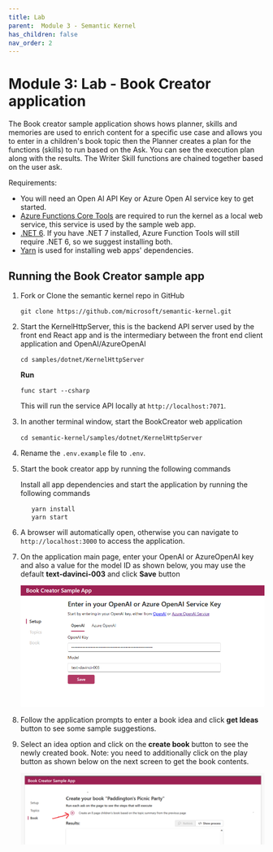 ```yaml
---
title: Lab
parent:  Module 3 - Semantic Kernel
has_children: false
nav_order: 2
---
```


# Module 3: Lab - Book Creator application
 
 The Book creator sample application shows hows planner, skills and memories are used to enrich content for a specific use case and allows you to enter in a children's book topic then the Planner creates a plan for the functions (skills) to run based on the Ask. You can see the execution plan along with the results. The Writer Skill functions are chained together based on the user ask.


Requirements:

- You will need an Open AI API Key or Azure Open AI service key to get started.
- [Azure Functions Core Tools]([https://learn.microsoft.com/en-us/azure/azure-functions/functions-run-local?tabs=v4%2Cwindows%2Ccsharp%2Cportal%2Cbash) are required to run the kernel as a local web service, this service is used by the sample web app.
- [.NET 6](https://dotnet.microsoft.com/en-us/download/dotnet/6.0). If you have .NET 7 installed, Azure Function Tools will still require .NET 6, so we suggest installing both.
- [Yarn](https://yarnpkg.com/getting-started/install) is used for installing web apps' dependencies.


## Running the Book Creator sample app

1. Fork or Clone the semantic kernel repo in GitHub

   ```
   git clone https://github.com/microsoft/semantic-kernel.git
   ```

2. Start the KernelHttpServer, this is the backend API server used by the front end React app and is the intermediary between the front end client application and OpenAI/AzureOpenAI

   ``` 
   cd samples/dotnet/KernelHttpServer
   ```

    **Run** 
    ```
    func start --csharp
    ``` 
    This will run the service API locally at `http://localhost:7071`.

3. In another terminal window, start the BookCreator web application

   `cd semantic-kernel/samples/dotnet/KernelHttpServer`

4. Rename the `.env.example` file to `.env`.

5. Start the book creator app by running the following commands

   Install all app dependencies and start the application by running the following commands

   ```
      yarn install
      yarn start
   ```

6. A browser will automatically open, otherwise you can navigate to `http://localhost:3000` to access the application.

7. On the application main page, enter your OpenAI or AzureOpenAI key and also a value for the model ID as shown below, you may use the default **text-davinci-003** and click **Save** button

   ![Semantic Kernel Use cases](../../assets/images/module3/sk-bookcstart.png)

9. Follow the application prompts to enter a book idea and click **get Ideas** button to see some sample suggestions.

10. Select an idea option and click on the **create book** button to see the newly created book. Note: you need to additionally click on the play button as shown below on the next screen to get the book contents.

    ![Semantic Kernel Use cases](../../assets/images/module3/sk-bcplay.png)
